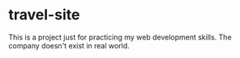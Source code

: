 # travel-site
This is a project just for practicing my web development skills. The company doesn't exist in real world.  
